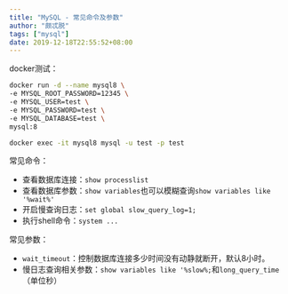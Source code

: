 ```yaml
---
title: "MySQL - 常见命令及参数"
author: "颇忒脱"
tags: ["mysql"]
date: 2019-12-18T22:55:52+08:00
---
```


<!--more-->

docker测试：

```bash
docker run -d --name mysql8 \
-e MYSQL_ROOT_PASSWORD=12345 \
-e MYSQL_USER=test \
-e MYSQL_PASSWORD=test \
-e MYSQL_DATABASE=test \
mysql:8

docker exec -it mysql8 mysql -u test -p test
```



常见命令：

* 查看数据库连接：`show processlist`
* 查看数据库参数：`show variables`也可以模糊查询`show variables like '%wait%'`
* 开启慢查询日志：`set global slow_query_log=1;`
* 执行shell命令：`system ...`

常见参数：

* `wait_timeout`：控制数据库连接多少时间没有动静就断开，默认8小时。
* 慢日志查询相关参数：`show variables like '%slow%;`和`long_query_time`（单位秒）
